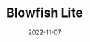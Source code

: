---
title: "Blowfish Lite"
date: 2022-11-07
externalUrl: "https://nunocoracao.github.io/blowfish_lite/"
---